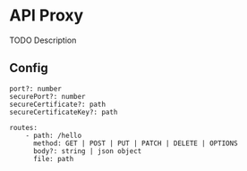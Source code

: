 # API Proxy

TODO Description

## Config

```
port?: number
securePort?: number
secureCertificate?: path
secureCertificateKey?: path

routes:
    - path: /hello
      method: GET | POST | PUT | PATCH | DELETE | OPTIONS
      body?: string | json object
      file: path
```
